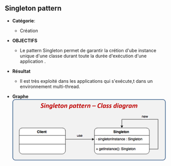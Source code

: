 ## Singleton pattern
* __Catégorie__:
    * Création
* __OBJECTIFS__
    * Le pattern Singleton permet de garantir la crétion d'ube instance unique d'une classe durant toute la durée d'exécution d'une application . 
    
* __Résultat__
    * Il est très exploité dans les applications qui s'exécute,t dans un environnement multi-thread.

* __Graphe__  
![plot](1.png)
